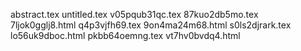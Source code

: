 abstract.tex
untitled.tex
v05pqub31qc.tex
87kuo2db5mo.tex
7ljok0gglj8.html
q4p3vjfh69.tex
9on4ma24m68.html
s0ls2djrark.tex
lo56uk9dboc.html
pkbb64oemng.tex
vt7hv0bvdq4.html